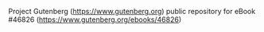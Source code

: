 Project Gutenberg (https://www.gutenberg.org) public repository for eBook #46826 (https://www.gutenberg.org/ebooks/46826)
